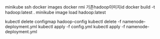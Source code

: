 minikube ssh
docker images
docker rmi 기존hadoop이미지id
docker build -t hadoop:latest .
minikube image load hadoop:latest

kubectl delete configmap hadoop-config
kubectl delete -f namenode-deployment.yml
kubectl apply -f config.yml
kubectl apply -f namenode-deployment.yml
